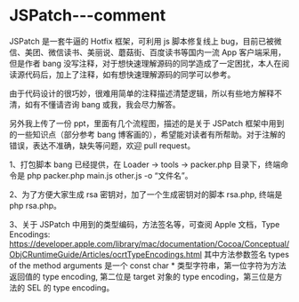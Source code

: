 # JSPatch---comment
JSPatch 是一套牛逼的 Hotfix 框架，可利用 js 脚本修复线上 bug，目前已被微信、美团、微信读书、美丽说、蘑菇街、百度读书等国内一流 App 客户端采用，但是作者 bang 没写注释，对于想快速理解源码的同学造成了一定困扰，本人在阅读源代码后，加上了注释，如有想快速理解源码的同学可以参考。

由于代码设计的很巧妙，很难用简单的注释描述清楚逻辑，所以有些地方解释不清，如有不懂请咨询 bang 或我，我会尽力解答。

另外我上传了一份 ppt，里面有几个流程图，描述的是关于 JSPatch 框架中用到的一些知识点（部分参考 bang 博客画的），希望能对读者有所帮助。对于注解的错误，表达不准确，缺失等问题，欢迎 pull request。

1、打包脚本 bang 已经提供，在 Loader -> tools -> packer.php 目录下，终端命令是 php packer.php main.js other.js -o “文件名”。

2、为了方便大家生成 rsa 密钥对，加了一个生成密钥对的脚本 rsa.php, 终端是 php rsa.php。

3、关于 JSPatch 中用到的类型编码，方法签名等，可查阅 Apple 文档，Type Encodings: https://developer.apple.com/library/mac/documentation/Cocoa/Conceptual/ObjCRuntimeGuide/Articles/ocrtTypeEncodings.html
其中方法参数签名 types of the method arguments 是一个 const char * 类型字符串，第一位字符为方法返回值的 type encoding, 第二位是 target 对象的 type encoding，第三位是方法的 SEL 的 type encoding。
